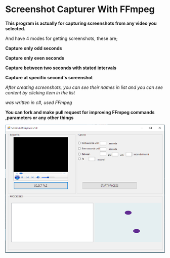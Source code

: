 Screenshot Capturer With FFmpeg
===========

**This program is actually for capturing screenshots from any video you selected.**

And have 4 modes for getting screenshots, these are;

**Capture only odd seconds**

**Capture only even seconds**

**Capture between two seconds with stated intervals**

**Capture at specific second's screenshot**


*After creating screenshots, you can see their names in list and you can see content by clicking item in the list*

*was written in c#, used FFmpeg*

**You can fork and make pull request for improving FFmpeg commands ,parameters or any other things**

![Screenshot Capturer](https://raw.githubusercontent.com/mertaydin/Screenshot-Capturer-With-FFmpeg/master/ffmpeg.PNG)
